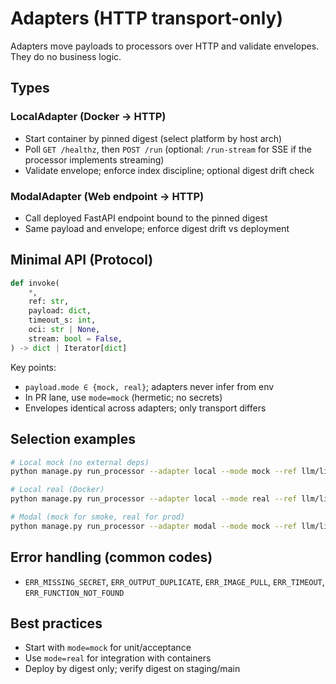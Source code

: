 # Adapters (HTTP transport-only)

Adapters move payloads to processors over HTTP and validate envelopes. They do no business logic.

## Types

### LocalAdapter (Docker → HTTP)

- Start container by pinned digest (select platform by host arch)
- Poll `GET /healthz`, then `POST /run` (optional: `/run-stream` for SSE if the processor implements streaming)
- Validate envelope; enforce index discipline; optional digest drift check

### ModalAdapter (Web endpoint → HTTP)

- Call deployed FastAPI endpoint bound to the pinned digest
- Same payload and envelope; enforce digest drift vs deployment

## Minimal API (Protocol)

```python
def invoke(
    *,
    ref: str,
    payload: dict,
    timeout_s: int,
    oci: str | None,
    stream: bool = False,
) -> dict | Iterator[dict]
```

Key points:
- `payload.mode ∈ {mock, real}`; adapters never infer from env
- In PR lane, use `mode=mock` (hermetic; no secrets)
- Envelopes identical across adapters; only transport differs

## Selection examples

```bash
# Local mock (no external deps)
python manage.py run_processor --adapter local --mode mock --ref llm/litellm@1 --inputs-json '{"schema":"v1","params":{...}}'

# Local real (Docker)
python manage.py run_processor --adapter local --mode real --ref llm/litellm@1 --inputs-json '{...}'

# Modal (mock for smoke, real for prod)
python manage.py run_processor --adapter modal --mode mock --ref llm/litellm@1 --inputs-json '{...}'
```

## Error handling (common codes)

- `ERR_MISSING_SECRET`, `ERR_OUTPUT_DUPLICATE`, `ERR_IMAGE_PULL`, `ERR_TIMEOUT`, `ERR_FUNCTION_NOT_FOUND`

## Best practices

- Start with `mode=mock` for unit/acceptance
- Use `mode=real` for integration with containers
- Deploy by digest only; verify digest on staging/main
